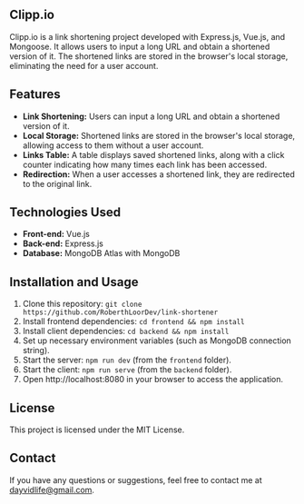 ## Clipp.io

Clipp.io is a link shortening project developed with Express.js, Vue.js, and Mongoose. It allows users to input a long URL and obtain a shortened version of it. The shortened links are stored in the browser's local storage, eliminating the need for a user account.

## Features

-   **Link Shortening:** Users can input a long URL and obtain a shortened version of it.
-   **Local Storage:** Shortened links are stored in the browser's local storage, allowing access to them without a user account.
-   **Links Table:** A table displays saved shortened links, along with a click counter indicating how many times each link has been accessed.
-   **Redirection:** When a user accesses a shortened link, they are redirected to the original link.

## Technologies Used

-   **Front-end:** Vue.js
-   **Back-end:** Express.js
-   **Database:** MongoDB Atlas with MongoDB

## Installation and Usage

1. Clone this repository: `git clone https://github.com/RoberthLoorDev/link-shortener`
2. Install frontend dependencies: `cd frontend && npm install`
3. Install client dependencies: `cd backend && npm install`
4. Set up necessary environment variables (such as MongoDB connection string).
5. Start the server: `npm run dev` (from the `frontend` folder).
6. Start the client: `npm run serve` (from the `backend` folder).
7. Open http://localhost:8080 in your browser to access the application.

## License

This project is licensed under the MIT License.

## Contact

If you have any questions or suggestions, feel free to contact me at [dayvidlife@gmail.com](mailto:dayvidlife@gmail.com).
